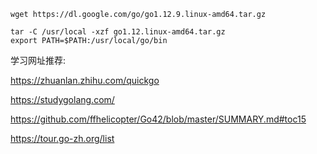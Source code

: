 ```shell
wget https://dl.google.com/go/go1.12.9.linux-amd64.tar.gz

tar -C /usr/local -xzf go1.12.linux-amd64.tar.gz
export PATH=$PATH:/usr/local/go/bin
```





学习网址推荐:

https://zhuanlan.zhihu.com/quickgo



https://studygolang.com/

https://github.com/ffhelicopter/Go42/blob/master/SUMMARY.md#toc15

https://tour.go-zh.org/list



